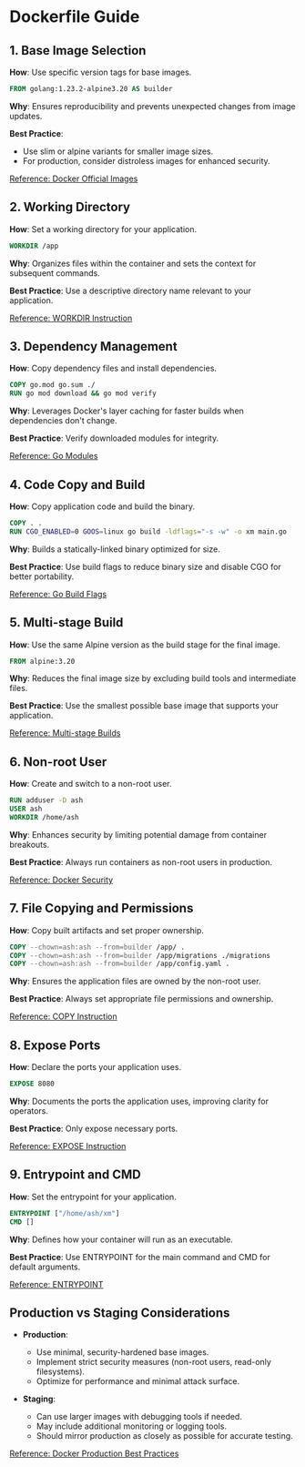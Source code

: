 # Dockerfile Guide

## 1. Base Image Selection

**How**: Use specific version tags for base images.
```dockerfile
FROM golang:1.23.2-alpine3.20 AS builder
```

**Why**: Ensures reproducibility and prevents unexpected changes from image updates.

**Best Practice**:
- Use slim or alpine variants for smaller image sizes.
- For production, consider distroless images for enhanced security.

[Reference: Docker Official Images](https://docs.docker.com/develop/develop-images/baseimages/)

## 2. Working Directory

**How**: Set a working directory for your application.
```dockerfile
WORKDIR /app
```

**Why**: Organizes files within the container and sets the context for subsequent commands.

**Best Practice**: Use a descriptive directory name relevant to your application.

[Reference: WORKDIR Instruction](https://docs.docker.com/engine/reference/builder/#workdir)

## 3. Dependency Management

**How**: Copy dependency files and install dependencies.
```dockerfile
COPY go.mod go.sum ./
RUN go mod download && go mod verify
```

**Why**: Leverages Docker's layer caching for faster builds when dependencies don't change.

**Best Practice**: Verify downloaded modules for integrity.

[Reference: Go Modules](https://go.dev/ref/mod#go-mod-verify)

## 4. Code Copy and Build

**How**: Copy application code and build the binary.
```dockerfile
COPY . .
RUN CGO_ENABLED=0 GOOS=linux go build -ldflags="-s -w" -o xm main.go
```

**Why**: Builds a statically-linked binary optimized for size.

**Best Practice**: Use build flags to reduce binary size and disable CGO for better portability.

[Reference: Go Build Flags](https://golang.org/cmd/go/#hdr-Compile_packages_and_dependencies)

## 5. Multi-stage Build

**How**: Use the same Alpine version as the build stage for the final image.
```dockerfile
FROM alpine:3.20
```

**Why**: Reduces the final image size by excluding build tools and intermediate files.

**Best Practice**: Use the smallest possible base image that supports your application.

[Reference: Multi-stage Builds](https://docs.docker.com/develop/develop-images/multistage-build/)

## 6. Non-root User

**How**: Create and switch to a non-root user.
```dockerfile
RUN adduser -D ash
USER ash
WORKDIR /home/ash
```

**Why**: Enhances security by limiting potential damage from container breakouts.

**Best Practice**: Always run containers as non-root users in production.

[Reference: Docker Security](https://docs.docker.com/engine/security/security/#linux-kernel-capabilities)

## 7. File Copying and Permissions

**How**: Copy built artifacts and set proper ownership.
```dockerfile
COPY --chown=ash:ash --from=builder /app/ .
COPY --chown=ash:ash --from=builder /app/migrations ./migrations
COPY --chown=ash:ash --from=builder /app/config.yaml .
```

**Why**: Ensures the application files are owned by the non-root user.

**Best Practice**: Always set appropriate file permissions and ownership.

[Reference: COPY Instruction](https://docs.docker.com/engine/reference/builder/#copy)

## 8. Expose Ports

**How**: Declare the ports your application uses.
```dockerfile
EXPOSE 8080
```

**Why**: Documents the ports the application uses, improving clarity for operators.

**Best Practice**: Only expose necessary ports.

[Reference: EXPOSE Instruction](https://docs.docker.com/engine/reference/builder/#expose)

## 9. Entrypoint and CMD

**How**: Set the entrypoint for your application.
```dockerfile
ENTRYPOINT ["/home/ash/xm"]
CMD []
```

**Why**: Defines how your container will run as an executable.

**Best Practice**: Use ENTRYPOINT for the main command and CMD for default arguments.

[Reference: ENTRYPOINT](https://docs.docker.com/engine/reference/builder/#entrypoint)

## Production vs Staging Considerations

- **Production**:
  - Use minimal, security-hardened base images.
  - Implement strict security measures (non-root users, read-only filesystems).
  - Optimize for performance and minimal attack surface.

- **Staging**:
  - Can use larger images with debugging tools if needed.
  - May include additional monitoring or logging tools.
  - Should mirror production as closely as possible for accurate testing.

[Reference: Docker Production Best Practices](https://docs.docker.com/develop/dev-best-practices/)
